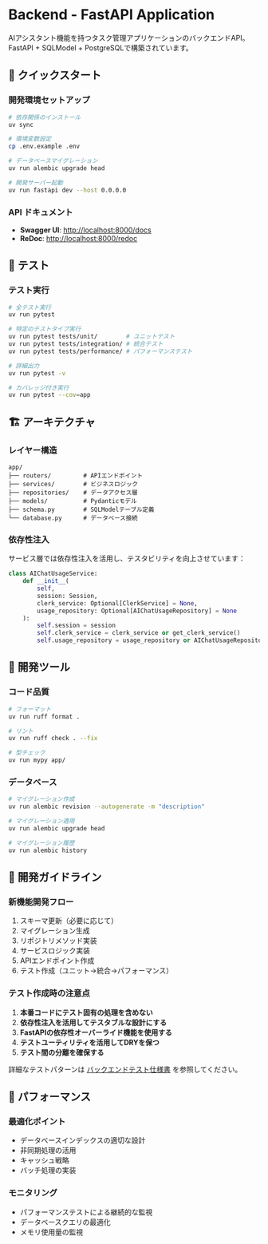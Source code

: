 # Backend - FastAPI Application

AIアシスタント機能を持つタスク管理アプリケーションのバックエンドAPI。FastAPI + SQLModel + PostgreSQLで構築されています。

## 🚀 クイックスタート

### 開発環境セットアップ
```bash
# 依存関係のインストール
uv sync

# 環境変数設定
cp .env.example .env

# データベースマイグレーション
uv run alembic upgrade head

# 開発サーバー起動
uv run fastapi dev --host 0.0.0.0
```

### API ドキュメント
- **Swagger UI**: [http://localhost:8000/docs](http://localhost:8000/docs)
- **ReDoc**: [http://localhost:8000/redoc](http://localhost:8000/redoc)

## 🧪 テスト

### テスト実行
```bash
# 全テスト実行
uv run pytest

# 特定のテストタイプ実行
uv run pytest tests/unit/        # ユニットテスト
uv run pytest tests/integration/ # 統合テスト
uv run pytest tests/performance/ # パフォーマンステスト

# 詳細出力
uv run pytest -v

# カバレッジ付き実行
uv run pytest --cov=app
```

## 🏗 アーキテクチャ

### レイヤー構造
```
app/
├── routers/         # APIエンドポイント
├── services/        # ビジネスロジック
├── repositories/    # データアクセス層
├── models/          # Pydanticモデル
├── schema.py        # SQLModelテーブル定義
└── database.py      # データベース接続
```

### 依存性注入
サービス層では依存性注入を活用し、テスタビリティを向上させています：

```python
class AIChatUsageService:
    def __init__(
        self,
        session: Session,
        clerk_service: Optional[ClerkService] = None,
        usage_repository: Optional[AIChatUsageRepository] = None
    ):
        self.session = session
        self.clerk_service = clerk_service or get_clerk_service()
        self.usage_repository = usage_repository or AIChatUsageRepository()
```

## 🔧 開発ツール

### コード品質
```bash
# フォーマット
uv run ruff format .

# リント
uv run ruff check . --fix

# 型チェック
uv run mypy app/
```

### データベース
```bash
# マイグレーション作成
uv run alembic revision --autogenerate -m "description"

# マイグレーション適用
uv run alembic upgrade head

# マイグレーション履歴
uv run alembic history
```

## 📝 開発ガイドライン

### 新機能開発フロー
1. スキーマ更新（必要に応じて）
2. マイグレーション生成
3. リポジトリメソッド実装
4. サービスロジック実装
5. APIエンドポイント作成
6. テスト作成（ユニット→統合→パフォーマンス）

### テスト作成時の注意点
1. **本番コードにテスト固有の処理を含めない**
2. **依存性注入を活用してテスタブルな設計にする**
3. **FastAPIの依存性オーバーライド機能を使用する**
4. **テストユーティリティを活用してDRYを保つ**
5. **テスト間の分離を確保する**

詳細なテストパターンは [バックエンドテスト仕様書](../docs/backend-testing.md) を参照してください。

## 🚀 パフォーマンス

### 最適化ポイント
- データベースインデックスの適切な設計
- 非同期処理の活用
- キャッシュ戦略
- バッチ処理の実装

### モニタリング
- パフォーマンステストによる継続的な監視
- データベースクエリの最適化
- メモリ使用量の監視